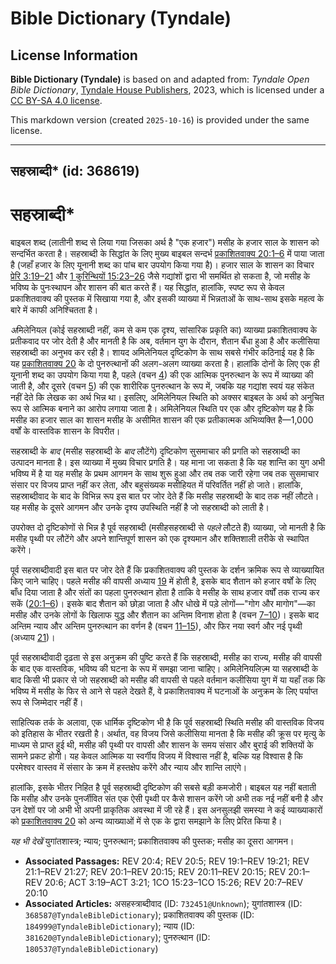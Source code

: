 # Bible Dictionary (Tyndale)

## License Information

**Bible Dictionary (Tyndale)** is based on and adapted from: _Tyndale Open Bible Dictionary_, [Tyndale House Publishers](https://tyndaleopenresources.com/), 2023, which is licensed under a [CC BY-SA 4.0 license](https://creativecommons.org/licenses/by-sa/4.0/legalcode.en).

This markdown version (created `2025-10-16`) is provided under the same license.



--------------------------------

## सहस्राब्दी* (id: 368619)

सहस्राब्दी\*
============

बाइबल शब्द (लातीनी शब्द से लिया गया जिसका अर्थ है "एक हजार") मसीह के हजार साल के शासन को सन्दर्भित करता है। सहस्राब्दी के सिद्धांत के लिए मुख्य बाइबल सन्दर्भ [प्रकाशितवाक्य 20:1–6](https://ref.ly/Rev20:1-Rev20:6) में पाया जाता है (जहाँ हजार के लिए यूनानी शब्द का पांच बार उपयोग किया गया है)। हजार साल के शासन का विचार [प्रेरि 3:19–21](https://ref.ly/Acts3:19-Acts3:21) और [1 कुरिन्थियों 15:23–26](https://ref.ly/1Cor15:23-1Cor15:26) जैसे गद्यांशों द्वारा भी समर्थित हो सकता है, जो मसीह के भविष्य के पुनःस्थापन और शासन की बात करते हैं। यह सिद्धांत, हालांकि, स्पष्ट रूप से केवल प्रकाशितवाक्य की पुस्तक में सिखाया गया है, और इसकी व्याख्या में भिन्नताओं के साथ\-साथ इसके महत्व के बारे में काफी अनिश्चितता है।

*अ*मिलेनियल (कोई सहस्राब्दी नहीं, कम से कम एक दृश्य, सांसारिक प्रकृति का) व्याख्या प्रकाशितवाक्य के प्रतीकवाद पर जोर देती है और मानती है कि अब, वर्तमान युग के दौरान, शैतान बँधा हुआ है और कलीसिया सहस्राब्दी का अनुभव कर रही है। शायद अमिलेनियल दृष्टिकोण के साथ सबसे गंभीर कठिनाई यह है कि यह [प्रकाशितवाक्य 20](https://ref.ly/Rev20:1-Rev20:15) के दो पुनरुत्थानों की अलग\-अलग व्याख्या करता है। हालांकि दोनों के लिए एक ही यूनानी शब्द का उपयोग किया गया है, पहले (वचन [4](https://ref.ly/Rev20:4)) की एक आत्मिक पुनरुत्थान के रूप में व्याख्या की जाती है, और दूसरे (वचन [5](https://ref.ly/Rev20:5)) की एक शारीरिक पुनरुत्थान के रूप में, जबकि यह गद्यांश स्वयं यह संकेत नहीं देते कि लेखक का अर्थ भिन्न था। इसलिए, अमिलेनियल स्थिति को अक्सर बाइबल के अर्थ को अनुचित रूप से आत्मिक बनाने का आरोप लगाया जाता है। अमिलेनियल स्थिति पर एक और दृष्टिकोण यह है कि मसीह का हजार साल का शासन मसीह के असीमित शासन की एक प्रतीकात्मक अभिव्यक्ति है—1,000 वर्षों के वास्तविक शासन के विपरीत।

सहस्राब्दी के *बाद* (मसीह सहस्राब्दी के *बाद* लौटेंगे) दृष्टिकोण सुसमाचार की प्रगति को सहस्राब्दी का उत्पादन मानता है। इस व्याख्या में मुख्य विचार प्रगति है। यह माना जा सकता है कि यह शान्ति का युग अभी भविष्य में है या यह मसीह के प्रथम आगमन के साथ शुरू हुआ और तब तक जारी रहेगा जब तक सुसमाचार संसार पर विजय प्राप्त नहीं कर लेता, और बहुसंख्यक मसीहियत में परिवर्तित नहीं हो जाते। हालांकि, सहस्राब्दीवाद के बाद के विभिन्न रूप इस बात पर जोर देते हैं कि मसीह सहस्राब्दी के बाद तक नहीं लौटते। यह मसीह के दूसरे आगमन और उनके दृश्य उपस्थिति नहीं है जो सहस्राब्दी को लाती है।

उपरोक्त दो दृष्टिकोणों से भिन्न है पूर्व सहस्राब्दी (मसीहसहस्राब्दी से *पहले* लौटते हैं) व्याख्या, जो मानती है कि मसीह पृथ्वी पर लौटेंगे और अपने शान्तिपूर्ण शासन को एक दृश्यमान और शक्तिशाली तरीके से स्थापित करेंगे।

पूर्व सहस्राब्दीवादी इस बात पर जोर देते हैं कि प्रकाशितवाक्य की पुस्तक के दर्शन क्रमिक रूप से व्याख्यायित किए जाने चाहिए। पहले मसीह की वापसी अध्याय [19](https://ref.ly/Rev19:1-Rev19:21) में होती है, इसके बाद शैतान को हजार वर्षों के लिए बाँध दिया जाता है और संतों का पहला पुनरुत्थान होता है ताकि वे मसीह के साथ हजार वर्षों तक राज्य कर सकें ([20:1–6](https://ref.ly/Rev20:1-Rev20:6))। इसके बाद शैतान को छोड़ा जाता है और धोखे में पड़े लोगों—"गोग और मागोग"—का मसीह और उनके लोगों के खिलाफ युद्ध और शैतान का अन्तिम विनाश होता है (वचन [7–10](https://ref.ly/Rev20:7-Rev20:10))। इसके बाद अन्तिम न्याय और अन्तिम पुनरुत्थान का वर्णन है (वचन [11–15](https://ref.ly/Rev20:11-Rev20:15)), और फिर नया स्वर्ग और नई पृथ्वी (अध्याय [21](https://ref.ly/Rev21:1-Rev21:27))।

पूर्व सहस्राब्दीवादी दृढ़ता से इस अनुक्रम की पुष्टि करते हैं कि सहस्राब्दी, मसीह का राज्य, मसीह की वापसी के बाद एक वास्तविक, भविष्य की घटना के रूप में समझा जाना चाहिए। अमिलेनियलिज़्म या सहस्राब्दी के बाद किसी भी प्रकार से जो सहस्राब्दी को मसीह की वापसी से पहले वर्तमान कलीसिया युग में या यहाँ तक कि भविष्य में मसीह के फिर से आने से पहले देखते हैं, वे प्रकाशितवाक्य में घटनाओं के अनुक्रम के लिए पर्याप्त रूप से जिम्मेदार नहीं हैं।

साहित्यिक तर्क के अलावा, एक धार्मिक दृष्टिकोण भी है कि पूर्व सहस्राब्दी स्थिति मसीह की वास्तविक विजय को इतिहास के भीतर रखती है। अर्थात, वह विजय जिसे कलीसिया मानता है कि मसीह की क्रूस पर मृत्यु के माध्यम से प्राप्त हुई थी, मसीह की पृथ्वी पर वापसी और शासन के समय संसार और बुराई की शक्तियों के सामने प्रकट होगी। यह केवल आत्मिक या स्वर्गीय विजय में विश्वास नहीं है, बल्कि यह विश्वास है कि परमेश्वर वास्तव में संसार के क्रम में हस्तक्षेप करेंगे और न्याय और शान्ति लाएंगे।

हालांकि, इसके भीतर निहित है पूर्व सहस्राब्दी दृष्टिकोण की सबसे बड़ी कमजोरी। बाइबल यह नहीं बताती कि मसीह और उनके पुनर्जीवित संत एक ऐसी पृथ्वी पर कैसे शासन करेंगे जो अभी तक नई नहीं बनी है और उन देशों पर जो अभी भी अपनी प्राकृतिक अवस्था में जी रहे हैं। इस अनसुलझी समस्या ने कई व्याख्याकारों को [प्रकाशितवाक्य 20](https://ref.ly/Rev20:1-Rev20:15) को अन्य व्याख्याओं में से एक के द्वारा समझाने के लिए प्रेरित किया है।

*यह भी देखें*  युगांतशास्त्र; न्याय; पुनरुत्थान; प्रकाशितवाक्य की पुस्तक; मसीह का दूसरा आगमन।

* **Associated Passages:** REV 20:4; REV 20:5; REV 19:1–REV 19:21; REV 21:1–REV 21:27; REV 20:1–REV 20:15; REV 20:11–REV 20:15; REV 20:1–REV 20:6; ACT 3:19–ACT 3:21; 1CO 15:23–1CO 15:26; REV 20:7–REV 20:10
* **Associated Articles:** असहस्त्राब्दीवाद (ID: `732451@Unknown`); युगांतशास्त्र (ID: `368587@TyndaleBibleDictionary`); प्रकाशितवाक्य की पुस्तक (ID: `184999@TyndaleBibleDictionary`); न्याय (ID: `381620@TyndaleBibleDictionary`); पुनरुत्थान (ID: `180537@TyndaleBibleDictionary`)

